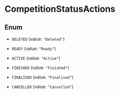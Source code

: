 

# CompetitionStatusActions

## Enum


* `DELETED` (value: `"Deleted"`)

* `READY` (value: `"Ready"`)

* `ACTIVE` (value: `"Active"`)

* `FINISHED` (value: `"Finished"`)

* `FINALISED` (value: `"Finalised"`)

* `CANCELLED` (value: `"Cancelled"`)



